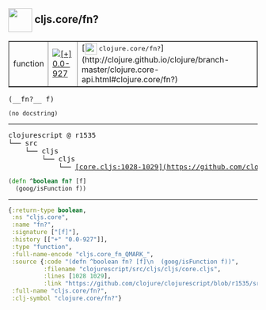 ## <img width="48px" valign="middle" src="http://i.imgur.com/Hi20huC.png"> cljs.core/fn?

 <table border="1">
<tr>
<td>function</td>
<td><a href="https://github.com/cljsinfo/api-refs/tree/0.0-927"><img valign="middle" alt="[+] 0.0-927" src="https://img.shields.io/badge/+-0.0--927-lightgrey.svg"></a> </td>
<td>
[<img height="24px" valign="middle" src="http://i.imgur.com/1GjPKvB.png"> <samp>clojure.core/fn?</samp>](http://clojure.github.io/clojure/branch-master/clojure.core-api.html#clojure.core/fn?)
</td>
</tr>
</table>

 <samp>
(__fn?__ f)<br>
</samp>

```
(no docstring)
```

---

 <pre>
clojurescript @ r1535
└── src
    └── cljs
        └── cljs
            └── <ins>[core.cljs:1028-1029](https://github.com/clojure/clojurescript/blob/r1535/src/cljs/cljs/core.cljs#L1028-L1029)</ins>
</pre>

```clj
(defn ^boolean fn? [f]
  (goog/isFunction f))
```


---

```clj
{:return-type boolean,
 :ns "cljs.core",
 :name "fn?",
 :signature ["[f]"],
 :history [["+" "0.0-927"]],
 :type "function",
 :full-name-encode "cljs.core_fn_QMARK_",
 :source {:code "(defn ^boolean fn? [f]\n  (goog/isFunction f))",
          :filename "clojurescript/src/cljs/cljs/core.cljs",
          :lines [1028 1029],
          :link "https://github.com/clojure/clojurescript/blob/r1535/src/cljs/cljs/core.cljs#L1028-L1029"},
 :full-name "cljs.core/fn?",
 :clj-symbol "clojure.core/fn?"}

```
